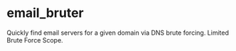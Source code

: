 # email_bruter
Quickly find email servers for a given domain via DNS brute forcing.  Limited Brute Force Scope.
